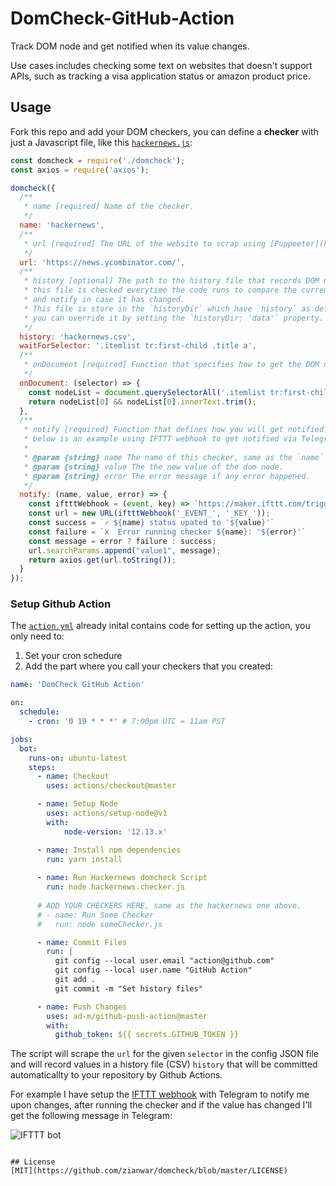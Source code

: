 # DomCheck-GitHub-Action

Track DOM node and get notified when its value changes.  

Use cases includes checking some text on websites that doesn\'t support APIs, such as tracking a visa application status or amazon product price.

## Usage
Fork this repo and add your DOM checkers, you can define a **checker** with just a Javascript file, like this [`hackernews.js`](https://github.com/zianwar/domcheck-github-action/blob/master/hackernews.js):
```js
const domcheck = require('./domcheck');
const axios = require('axios');

domcheck({
  /**
   * name [required] Name of the checker.
   */
  name: 'hackernews',
  /**
   * url [required] The URL of the website to scrap using [Puppeeter](https://developers.google.com/web/tools/puppeteer)
   */
  url: 'https://news.ycombinator.com/',
  /**
   * history [optional] The path to the history file that records DOM node values,
   * this file is checked everytime the code runs to compare the current value against old values,
   * and notify in case it has changed.
   * This file is store in the `historyDir` which have `history` as default folder name,
   * you can override it by setting the `historyDir: 'data'` property.
   */
  history: 'hackernews.csv',
  waitForSelector: '.itemlist tr:first-child .title a',
  /**
   * onDocument [required] Function that specifies how to get the DOM data from the url
   */
  onDocument: (selector) => {
    const nodeList = document.querySelectorAll('.itemlist tr:first-child .title a');
    return nodeList[0] && nodeList[0].innerText.trim();
  },
  /**
   * notify [required] Function that defines how you will get notified with the result,
   * below is an example using IFTTT webhook to get notified via Telegram.
   *
   * @param {string} name The name of this checker, same as the `name` property.
   * @param {string} value The the new value of the dom node.
   * @param {string} error The error message if any error happened.
   */
  notify: (name, value, error) => {
    const iftttWebhook = (event, key) => `https://maker.ifttt.com/trigger/${event}/with/key/${key}`;
    const url = new URL(iftttWebhook('_EVENT_', '_KEY_'));
    const success = `✓ ${name} status upated to '${value}'`
    const failure = `𝗑  Error running checker ${name}: '${error}'`
    const message = error ? failure : success;
    url.searchParams.append("value1", message);
    return axios.get(url.toString());
  }
});
```
### Setup Github Action

The [`action.yml`](https://github.com/zianwar/domcheck-github-action/blob/master/.github/workflows/action.yml) already inital contains code for setting up the action, you only need to:
1. Set your cron schedure
2. Add the part where you call your checkers that you created:

```yaml
name: 'DomCheck GitHub Action'

on:
  schedule:
    - cron: '0 19 * * *' # 7:00pm UTC = 11am PST

jobs:
  bot:
    runs-on: ubuntu-latest
    steps:
      - name: Checkout
        uses: actions/checkout@master

      - name: Setup Node
        uses: actions/setup-node@v1
        with:
            node-version: '12.13.x'

      - name: Install npm dependencies
        run: yarn install
      
      - name: Run Hackernews domcheck Script
        run: node hackernews.checker.js
      
      # ADD YOUR CHECKERS HERE, same as the hackernews one above.
      # - name: Run Some Checker
      #   run: node someChecker.js

      - name: Commit Files
        run: |
          git config --local user.email "action@github.com"
          git config --local user.name "GitHub Action"
          git add .
          git commit -m "Set history files"

      - name: Push Changes
        uses: ad-m/github-push-action@master
        with:
          github_token: ${{ secrets.GITHUB_TOKEN }}
```

The script will scrape the `url` for the given `selector` in the config JSON file and will record values in a history file (CSV) `history` that will be committed automaticallty to your repository by Github Actions.

For example I have setup the [IFTTT webhook](https://ifttt.com/maker_webhooks) with Telegram to notify me upon changes, after running the checker and if the value has changed I'll get the following message in Telegram:

![IFTTT bot](https://i.imgur.com/pInm3qg.png)
```

## License
[MIT](https://github.com/zianwar/domcheck/blob/master/LICENSE)

